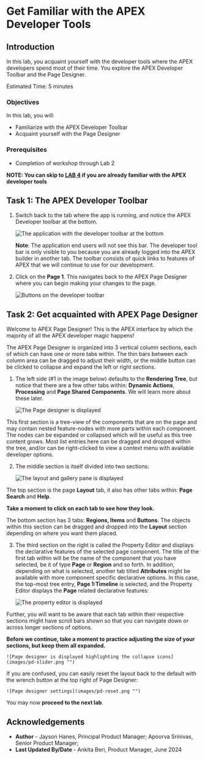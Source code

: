 # Get Familiar with the APEX Developer Tools

## Introduction
In this lab, you acquaint yourself with the developer tools where the APEX developers spend most of their time. You explore the APEX Developer Toolbar and the Page Designer.

Estimated Time: 5 minutes

### Objectives

In this lab, you will:
- Familiarize with the APEX Developer Toolbar
- Acquaint yourself with the Page Designer

### Prerequisites

- Completion of workshop through Lab 2

**NOTE: You can skip to [LAB 4](?lab=4-customize-app-homepage) if you are already familiar with the APEX developer tools**

## Task 1: The APEX Developer Toolbar

1. Switch back to the tab where the app is running, and notice the APEX Developer toolbar at the bottom.

    ![The application with the developer toolbar at the bottom](images/dev-toolbar.png "")

    **Note**: The application end users will not see this bar. The developer tool bar is only visible to you because you are already logged into the APEX builder in another tab. The toolbar consists of quick links to features of APEX that we will continue to use for our development.

2. Click on the **Page 1**. This navigates back to the APEX Page Designer where you can begin making your changes to the page.

    ![Buttons on the developer toolbar](images/edit-page1.png "")

## Task 2: Get acquainted with APEX Page Designer

Welcome to APEX Page Designer! This is the APEX interface by which the majority of all the APEX developer magic happens!

The APEX Page Designer is organized into 3 vertical column sections, each of which can have one or more tabs within. The thin bars between each column area can be dragged to adjust their width, or the middle button can be clicked to collapse and expand the left or right sections.

1. The left side (#1 in the image below) defaults to the **Rendering Tree**, but notice that there are a few other tabs within: **Dynamic Actions**, **Processing** and **Page Shared Components**. We will learn more about these later.

    ![The Page designer is displayed](images/pd-left.png)

This first section is a tree-view of the components that are on the page and may contain nested feature-nodes with more parts within each component. The nodes can be expanded or collapsed which will be useful as this tree content grows. Most list entries here can be dragged and dropped within the tree, and/or can be right-clicked to view a context menu with available developer options.

2. The middle section is itself divided into two sections:

    ![The layout and gallery pane is displayed](images/pd-middle.png)

The top section is the page **Layout** tab, it also has other tabs within: **Page Search** and **Help**.

**Take a moment to click on each tab to see how they look.**

The bottom section has 3 tabs: **Regions, Items** and **Buttons**. The objects within this section can be dragged and dropped into the **Layout** section depending on where you want them placed.

3. The third section on the right is called the Property Editor and displays the declarative features of the selected page component. The title of the first tab within will be the name of the component that you have selected, be it of type **Page** or **Region** and so forth. In addition, depending on what is selected, another tab titled **Attributes** might be available with more component specific declarative options. In this case, the top-most tree entry, **Page 1:Timeline** is selected,
and the Property Editor displays the **Page** related declarative features:

    ![The property editor is displayed](images/pd-right.png "")

 Further, you will want to be aware that each tab within their respective sections might have scroll bars shown so that you can navigate down or across longer sections of options.

 **Before we continue, take a moment to practice adjusting the size of your sections, but keep them all expanded.**

    ![Page designer is displayed highlighting the collapse icons](images/pd-slider.png "")

  If you are confused, you can easily reset the layout back to the default with the wrench button at the top right of Page Designer:

    ![Page designer settings](images/pd-reset.png "")

  You may now **proceed to the next lab**.

## Acknowledgements

 - **Author** - Jayson Hanes, Principal Product Manager; Apoorva Srinivas, Senior Product Manager;
 - **Last Updated By/Date** - Ankita Beri, Product Manager, June 2024
